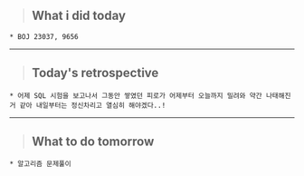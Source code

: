 >## What i did today
    * BOJ 23037, 9656
---

>## Today's retrospective
    * 어제 SQL 시험을 보고나서 그동안 쌓였던 피로가 어제부터 오늘까지 밀려와 약간 나태해진거 같아 내일부터는 정신차리고 열심히 해야겠다..!
---
>## What to do tomorrow 
    * 알고리즘 문제풀이